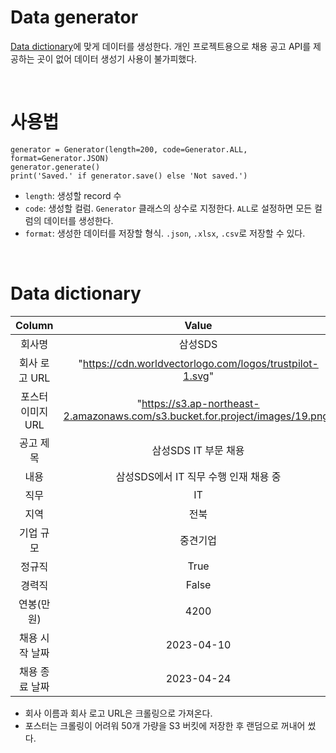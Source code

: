 # Data generator
[Data dictionary](#data-dictionary)에 맞게 데이터를 생성한다.
개인 프로젝트용으로 채용 공고 API를 제공하는 곳이 없어 데이터 생성기 사용이 불가피했다.

<br>

# 사용법
```
generator = Generator(length=200, code=Generator.ALL, format=Generator.JSON)
generator.generate()
print('Saved.' if generator.save() else 'Not saved.')
```
- `length`: 생성할 record 수
- `code`: 생성할 컬럼. `Generator` 클래스의 상수로 지정한다. `ALL`로 설정하면 모든 컬럼의 데이터를 생성한다.
- `format`: 생성한 데이터를 저장할 형식. `.json`, `.xlsx`, `.csv`로 저장할 수 있다.

<br>

# Data dictionary
|Column|Value|Type|
|:---:|:---:|:---:|
|회사명|삼성SDS|CharField|
|회사 로고 URL|"https://cdn.worldvectorlogo.com/logos/trustpilot-1.svg"|CharField|
|포스터 이미지 URL|"https://s3.ap-northeast-2.amazonaws.com/s3.bucket.for.project/images/19.png"|CharField|
|공고 제목|삼성SDS IT 부문 채용|CharField|
|내용|삼성SDS에서 IT 직무 수행 인재 채용 중|CharField|
|직무|IT|CharField|
|지역|전북|CharField|
|기업 규모|중견기업|CharField|
|정규직|True|Boolean|
|경력직|False|Boolean|
|연봉(만원)|4200|IntegerField|
|채용 시작 날짜|2023-04-10|DateField|
|채용 종료 날짜|2023-04-24|DateField|

- 회사 이름과 회사 로고 URL은 크롤링으로 가져온다.
- 포스터는 크롤링이 어려워 50개 가량을 S3 버킷에 저장한 후 랜덤으로 꺼내어 썼다.
